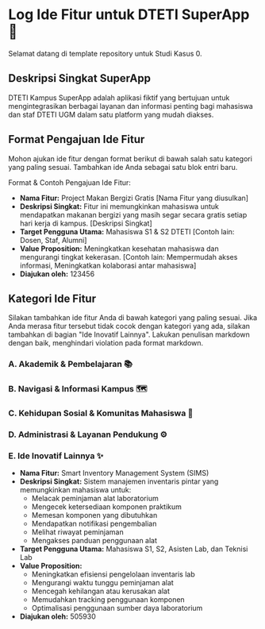 # Log Ide Fitur untuk DTETI SuperApp 🚀

Selamat datang di template repository untuk Studi Kasus 0.

## Deskripsi Singkat SuperApp

DTETI Kampus SuperApp adalah aplikasi fiktif yang bertujuan untuk mengintegrasikan berbagai layanan dan informasi penting bagi mahasiswa dan staf DTETI UGM dalam satu platform yang mudah diakses.

## Format Pengajuan Ide Fitur

Mohon ajukan ide fitur dengan format berikut di bawah salah satu kategori yang paling sesuai.
Tambahkan ide Anda sebagai satu blok entri baru.

Format & Contoh Pengajuan Ide Fitur:

* **Nama Fitur:** Project Makan Bergizi Gratis [Nama Fitur yang diusulkan]
* **Deskripsi Singkat:** Fitur ini memungkinkan mahasiswa untuk mendapatkan makanan bergizi yang masih segar secara gratis setiap hari kerja di kampus. [Deskripsi Singkat]
* **Target Pengguna Utama:** Mahasiswa S1 & S2 DTETI [Contoh lain: Dosen, Staf, Alumni]
* **Value Proposition:** Meningkatkan kesehatan mahasiswa dan mengurangi tingkat kekerasan. [Contoh lain: Mempermudah akses informasi, Meningkatkan kolaborasi antar mahasiswa]
* **Diajukan oleh:** 123456

## Kategori Ide Fitur

Silakan tambahkan ide fitur Anda di bawah kategori yang paling sesuai. Jika Anda merasa fitur tersebut tidak cocok dengan kategori yang ada, silakan tambahkan di bagian "Ide Inovatif Lainnya". Lakukan penulisan markdown dengan baik, menghindari violation pada format markdown.

### A. Akademik & Pembelajaran 📚
<!-- START MENAMBAHKAN DI SINI -->

<!-- BERHENTI MENAMBAHKAN DI SINI -->

### B. Navigasi & Informasi Kampus 🗺️
<!-- START MENAMBAHKAN DI SINI -->

<!-- BERHENTI MENAMBAHKAN DI SINI -->

### C. Kehidupan Sosial & Komunitas Mahasiswa 🤝
<!-- START MENAMBAHKAN DI SINI -->

<!-- BERHENTI MENAMBAHKAN DI SINI -->

### D. Administrasi & Layanan Pendukung ⚙️
<!-- START MENAMBAHKAN DI SINI -->

<!-- BERHENTI MENAMBAHKAN DI SINI -->

### E. Ide Inovatif Lainnya ✨
<!-- START MENAMBAHKAN DI SINI -->
* **Nama Fitur:** Smart Inventory Management System (SIMS)
* **Deskripsi Singkat:** Sistem manajemen inventaris pintar yang memungkinkan mahasiswa untuk:
  - Melacak peminjaman alat laboratorium
  - Mengecek ketersediaan komponen praktikum
  - Memesan komponen yang dibutuhkan
  - Mendapatkan notifikasi pengembalian
  - Melihat riwayat peminjaman
  - Mengakses panduan penggunaan alat
* **Target Pengguna Utama:** Mahasiswa S1, S2, Asisten Lab, dan Teknisi Lab
* **Value Proposition:** 
  - Meningkatkan efisiensi pengelolaan inventaris lab
  - Mengurangi waktu tunggu peminjaman alat
  - Mencegah kehilangan atau kerusakan alat
  - Memudahkan tracking penggunaan komponen
  - Optimalisasi penggunaan sumber daya laboratorium
* **Diajukan oleh:** 505930
<!-- BERHENTI MENAMBAHKAN DI SINI -->
